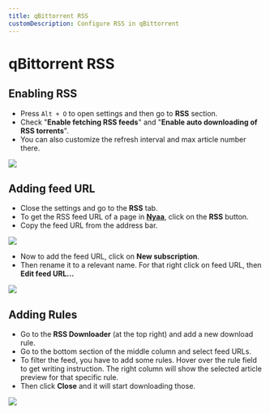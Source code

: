 ```yaml
---
title: qBittorrent RSS
customDescription: Configure RSS in qBittorrent
---
```


# qBittorrent RSS

## Enabling RSS
- Press `Alt + O` to open settings and then go to **RSS** section.
- Check "**Enable fetching RSS feeds**" and "**Enable auto downloading of RSS torrents**".
- You can also customize the refresh interval and max article number there.


![](/ss/rss/p1.png)


## Adding feed URL
- Close the settings and go to the **RSS** tab.
- To get the RSS feed URL of a page in [**Nyaa**](https://nyaa.si/), click on the **RSS** button.
- Copy the feed URL from the address bar.


![](/ss/rss/nyaa.png)


- Now to add the feed URL, click on **New subscription**.
- Then rename it to a relevant name. For that right click on feed URL, then **Edit feed URL...**


![](/ss/rss/p2.png)


## Adding Rules
- Go to the **RSS Downloader** (at the top right) and add a new download rule.
- Go to the bottom section of the middle column and select feed URLs.
- To filter the feed, you have to add some rules. Hover over the rule field to get writing instruction. The right column will show the selected article preview for that specific rule.
- Then click **Close** and it will start downloading those.

![](/ss/rss/p3.png)
